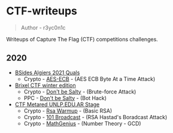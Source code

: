 # CTF-writeups
> Author - r3yc0n1c

Writeups of Capture The Flag (CTF) competitions challenges.

## 2020
- [BSides Algiers 2021 Quals](https://ctftime.org/event/1220)
    - Crypto - [AES-ECB](2020/BSides-Algiers-2021-Quals/crypto/AES-ECB/) - (AES ECB Byte At a Time Attack)
- [Brixel CTF winter edition](https://ctftime.org/event/1194)
    - Crypto - [Don't be Salty](2020/Brixel%20CTF%20winter%20edition/crypto/Don't_be_salty/) - (Brute-force Attack)
    - PPC - [Don't be Salty](2020/Brixel%20CTF%20winter%20edition/programming/Quizbot/) - (Bot Hack)
- [CTF Metared UNLP.EDU.AR Stage](https://ctftime.org/event/1204)
    - Crypto - [Rsa Warmup](2020/CTF%20Metared_UNLP.EDU.AR_Stage/Crypto/README.md) - (Basic RSA)
    - Crypto - [101 Broadcast](2020/CTF%20Metared_UNLP.EDU.AR_Stage/Crypto/101_Broadcast/) - (RSA Hastad's Boradcast Attack)
    - Crypto - [MathGenius](2020/CTF%20Metared_UNLP.EDU.AR_Stage/Crypto/MathGenius/) - (Number Theory - GCD)
